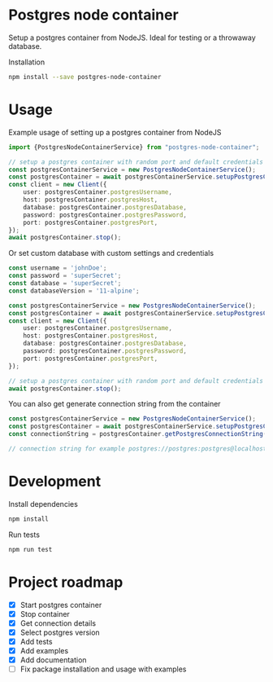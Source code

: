 # Postgres node container
Setup a postgres container from NodeJS. Ideal for testing or a throwaway database. 

Installation
```bash
npm install --save postgres-node-container
```

# Usage
Example usage of setting up a postgres container from NodeJS
```ts
import {PostgresNodeContainerService} from "postgres-node-container";

// setup a postgres container with random port and default credentials
const postgresContainerService = new PostgresNodeContainerService();
const postgresContainer = await postgresContainerService.setupPostgresContainer();
const client = new Client({
    user: postgresContainer.postgresUsername,
    host: postgresContainer.postgresHost,
    database: postgresContainer.postgresDatabase,
    password: postgresContainer.postgresPassword,
    port: postgresContainer.postgresPort,
});
await postgresContainer.stop();
```

Or set custom database with custom settings and credentials
```ts
const username = 'johnDoe';
const password = 'superSecret';
const database = 'superSecret';
const databaseVersion = '11-alpine';

const postgresContainerService = new PostgresNodeContainerService();
const postgresContainer = await postgresContainerService.setupPostgresContainer(username, password, database, databaseVersion);
const client = new Client({
    user: postgresContainer.postgresUsername,
    host: postgresContainer.postgresHost,
    database: postgresContainer.postgresDatabase,
    password: postgresContainer.postgresPassword,
    port: postgresContainer.postgresPort,
});

// setup a postgres container with random port and default credentials
await postgresContainer.stop();
```

You can also get generate connection string from the container
```ts
const postgresContainerService = new PostgresNodeContainerService();
const postgresContainer = await postgresContainerService.setupPostgresContainer();
const connectionString = postgresContainer.getPostgresConnectionString();

// connection string for example postgres://postgres:postgres@localhost:32768/postgres
```
# Development
Install dependencies

```bash
npm install
```

Run tests
```bash
npm run test
```

# Project roadmap
- [x] Start postgres container
- [x] Stop container
- [x] Get connection details
- [x] Select postgres version
- [x] Add tests
- [x] Add examples
- [x] Add documentation
- [ ] Fix package installation and usage with examples